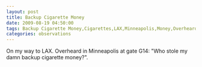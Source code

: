```yaml
---
layout: post
title: Backup Cigarette Money
date: 2009-08-19 04:50:00
tags: Backup Cigarette Money,Cigarettes,LAX,Minneapolis,Money,Overheard
categories: observations
---
```


On my way to LAX. Overheard in Minneapolis at gate G14: "Who stole my damn
backup cigarette money?".





